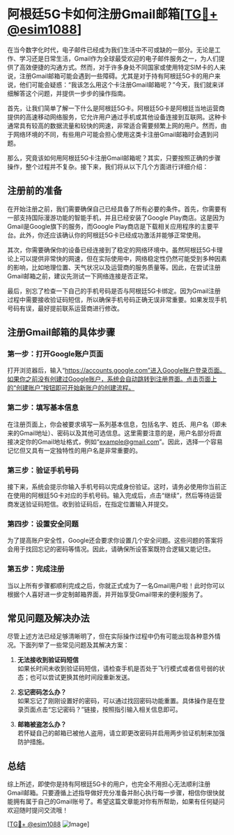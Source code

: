 # 阿根廷5G卡如何注册Gmail邮箱[[TG💪+ @esim1088](https://t.me/s/esim1088)]

在当今数字化时代，电子邮件已经成为我们生活中不可或缺的一部分。无论是工作、学习还是日常生活，Gmail作为全球最受欢迎的电子邮件服务之一，为人们提供了高效便捷的沟通方式。然而，对于许多身处不同国家或使用特定SIM卡的人来说，注册Gmail邮箱可能会遇到一些障碍。尤其是对于持有阿根廷5G卡的用户来说，他们可能会疑惑：“我该怎么用这个卡注册Gmail邮箱呢？”今天，我们就来详细解答这个问题，并提供一步步的操作指南。

首先，让我们简单了解一下什么是阿根廷5G卡。阿根廷5G卡是阿根廷当地运营商提供的高速移动网络服务，它允许用户通过手机或其他设备连接到互联网。这种卡通常具有较高的数据流量和较快的网速，非常适合需要频繁上网的用户。然而，由于网络环境的不同，有些用户可能会担心使用这类卡注册Gmail邮箱时会遇到问题。

那么，究竟该如何用阿根廷5G卡注册Gmail邮箱呢？其实，只要按照正确的步骤操作，整个过程并不复杂。接下来，我们将从以下几个方面进行详细介绍：

## 注册前的准备

在开始注册之前，我们需要确保自己已经具备了所有必要的条件。首先，你需要有一部支持国际漫游功能的智能手机，并且已经安装了Google Play商店。这是因为Gmail是Google旗下的服务，而Google Play商店是下载相关应用程序的主要平台。此外，你还应该确认你的阿根廷5G卡已经成功激活并能够正常使用。

其次，你需要确保你的设备已经连接到了稳定的网络环境中。虽然阿根廷5G卡理论上可以提供非常快的网速，但在实际使用中，网络稳定性仍然可能受到多种因素的影响，比如地理位置、天气状况以及运营商的服务质量等。因此，在尝试注册Gmail邮箱之前，建议先测试一下网络连接是否正常。

最后，别忘了检查一下自己的手机号码是否与阿根廷5G卡绑定。因为Gmail注册过程中需要接收验证码短信，所以确保手机号码正确无误非常重要。如果发现手机号码有误，最好提前联系运营商进行修改。

## 注册Gmail邮箱的具体步骤

### 第一步：打开Google账户页面

打开浏览器后，输入“https://accounts.google.com”进入Google账户登录页面。如果你之前没有创建过Google账户，系统会自动跳转到注册界面。点击页面上的“创建账户”按钮即可开始新账户的创建流程。

### 第二步：填写基本信息

在注册页面上，你会被要求填写一系列基本信息，包括名字、姓氏、用户名（即未来的Gmail地址）、密码以及其他可选信息。这里需要注意的是，用户名部分将直接决定你的Gmail地址格式，例如“example@gmail.com”。因此，选择一个容易记忆但又具有一定独特性的用户名是非常重要的。

### 第三步：验证手机号码

接下来，系统会提示你输入手机号码以完成身份验证。这时，请务必使用你当前正在使用的阿根廷5G卡对应的手机号码。输入完成后，点击“继续”，然后等待运营商发送验证码短信。收到验证码后，在指定位置输入并提交。

### 第四步：设置安全问题

为了提高账户安全性，Google还会要求你设置几个安全问题。这些问题的答案将会用于找回忘记的密码等情况。因此，请确保所设答案既符合逻辑又能记住。

### 第五步：完成注册

当以上所有步骤都顺利完成之后，你就正式成为了一名Gmail用户啦！此时你可以根据个人喜好进一步定制邮箱界面，并开始享受Gmail带来的便利服务了。

## 常见问题及解决办法

尽管上述方法已经足够清晰明了，但在实际操作过程中仍有可能出现各种意外情况。下面列举了一些常见问题及其解决方案：

1. **无法接收到验证码短信**  
   如果长时间未收到验证码短信，请检查手机是否处于飞行模式或者信号弱的状态；也可以尝试更换其他时间段重新发送。

2. **忘记密码怎么办？**  
   如果忘记了刚刚设置好的密码，可以通过找回密码功能重置。具体操作是在登录页面点击“忘记密码？”链接，按照指引输入相关信息即可。

3. **邮箱被盗怎么办？**  
   若怀疑自己的邮箱已被他人盗用，请立即更改密码并启用两步验证机制来加强防护措施。

## 总结

综上所述，即使你是持有阿根廷5G卡的用户，也完全不用担心无法顺利注册Gmail邮箱。只要遵循上述指导做好充分准备并耐心执行每一步骤，相信你很快就能拥有属于自己的Gmail账号了。希望这篇文章能对你有所帮助，如果有任何疑问欢迎随时提问交流哦！

[[TG💪+ @esim1088](https://t.me/s/esim1088) ![Image](https://i.postimg.cc/4NQfJmqS/Snipaste-2025-05-13-00-14-12.png)]